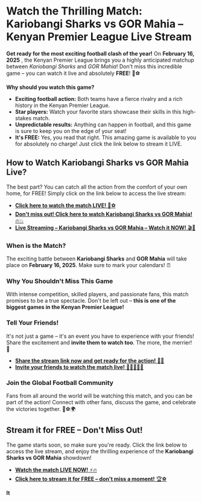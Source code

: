 # Watch the Thrilling Match: Kariobangi Sharks vs GOR Mahia – Kenyan Premier League Live Stream

**Get ready for the most exciting football clash of the year!** On **February 16, 2025** , the Kenyan Premier League brings you a highly anticipated matchup between _Kariobangi Sharks_ and _GOR Mahia_! Don't miss this incredible game – you can watch it live and absolutely **FREE**! 🎥⚽

**Why should you watch this game?**

- **Exciting football action:** Both teams have a fierce rivalry and a rich history in the Kenyan Premier League.
- **Star players:** Watch your favorite stars showcase their skills in this high-stakes match.
- **Unpredictable results:** Anything can happen in football, and this game is sure to keep you on the edge of your seat!
- **It's FREE:** Yes, you read that right. This amazing game is available to you for absolutely no charge! Just click the link below to stream it LIVE.

## How to Watch Kariobangi Sharks vs GOR Mahia Live?

The best part? You can catch all the action from the comfort of your own home, for FREE! Simply click on the link below to access the live stream:

- [**Click here to watch the match LIVE!** 🎉⚽](https://tinyurl.com/livestreamfreeo?st=Kariobangi+Sharks+vs+GOR+Mahia&si=ghc)
- [**Don't miss out! Click here to watch Kariobangi Sharks vs GOR Mahia!** 🔥💥](https://tinyurl.com/livestreamfreeo?st=Kariobangi+Sharks+vs+GOR+Mahia&si=ghc)
- [**Live Streaming – Kariobangi Sharks vs GOR Mahia – Watch it NOW!** 🎬📲](https://tinyurl.com/livestreamfreeo?st=Kariobangi+Sharks+vs+GOR+Mahia&si=ghc)

### When is the Match?

The exciting battle between **Kariobangi Sharks** and **GOR Mahia** will take place on **February 16, 2025**. Make sure to mark your calendars! ⏰

### Why You Shouldn't Miss This Game

With intense competition, skilled players, and passionate fans, this match promises to be a true spectacle. Don't be left out – **this is one of the biggest games in the Kenyan Premier League!**

### Tell Your Friends!

It's not just a game – it's an event you have to experience with your friends! Share the excitement and **invite them to watch too**. The more, the merrier! 🎉

- [**Share the stream link now and get ready for the action!** 📣👥](https://tinyurl.com/livestreamfreeo?st=Kariobangi+Sharks+vs+GOR+Mahia&si=ghc)
- [**Invite your friends to watch the match live!** 🔗👨‍👩‍👧‍👦](https://tinyurl.com/livestreamfreeo?st=Kariobangi+Sharks+vs+GOR+Mahia&si=ghc)

### Join the Global Football Community

Fans from all around the world will be watching this match, and you can be part of the action! Connect with other fans, discuss the game, and celebrate the victories together. 📲⚽🌍

## Stream it for FREE – **Don't Miss Out!**

The game starts soon, so make sure you're ready. Click the link below to access the live stream, and enjoy the thrilling experience of the **Kariobangi Sharks vs GOR Mahia** showdown!

- [**Watch the match LIVE NOW!** ⚡🔥](https://tinyurl.com/livestreamfreeo?st=Kariobangi+Sharks+vs+GOR+Mahia&si=ghc)
- [**Click here to stream it for FREE – don't miss a moment!** 🏆⚽](https://tinyurl.com/livestreamfreeo?st=Kariobangi+Sharks+vs+GOR+Mahia&si=ghc)

**It**
